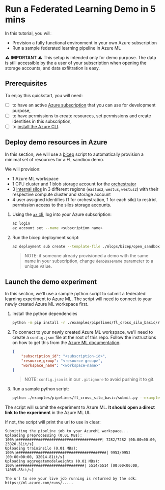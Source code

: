 # Run a Federated Learning Demo in 5 mins

In this tutorial, you will:
* Provision a fully functional environment in your own Azure subscription
* Run a sample federated learning pipeline in Azure ML

:warning: **IMPORTANT** :warning: This setup is intended only for demo purpose.
The data is still accessible by the a user of your subscription when opening the storage accounts,
and data exfiltration is easy.

## Prerequisites

To enjoy this quickstart, you will need:
- [ ] to have an active [Azure subscription](https://azure.microsoft.com) that you can use for development purpose,
- [ ] to have permissions to create resources, set permissions and create identities in this subscription,
- [ ] to [install the Azure CLI](https://learn.microsoft.com/en-us/cli/azure/install-azure-cli).

## Deploy demo resources in Azure

In this section, we will use a [bicep](https://learn.microsoft.com/en-us/azure/azure-resource-manager/bicep/overview) script to automatically provision a minimal set of resources for a FL sandbox demo.

We will provision:
- 1 Azure ML workspace
- 1 CPU cluster and 1 blob storage account for the [orchestrator](concepts.md)
- 3 [internal silos](concepts.md) in 3 different regions (`eastus2`, `westus`, `westus2`) with their respective compute cluster and storage account
- 4 user assigned identifies (1 for orchestration, 1 for each silo) to restrict permission access to the silos storage accounts.

1. Using the [`az` cli](https://learn.microsoft.com/en-us/cli/azure/install-azure-cli), log into your Azure subscription:

    ```bash
    az login
    az account set --name <subscription name>
    ```

2. Run the bicep deployment script:

    ```bash
    az deployment sub create --template-file ./mlops/bicep/open_sandbox_setup.bicep --location eastus --parameters demoBaseName="fldemo"
    ```

    > NOTE: if someone already provisioned a demo with the same name in your subscription, change `demoBaseName` parameter to a unique value.

## Launch the demo experiment

In this section, we'll use a sample python script to submit a federated learning experiment to Azure ML. The script will need to connect to your newly created Azure ML workspace first.

1. Install the python dependencies
    
    ```bash
    python -m pip install -r ./examples/pipelines/fl_cross_silo_basic/requirements.txt
    ```

2. To connect to your newly created Azure ML workspace, we'll need to create a `config.json` file at the root of this repo. Follow the instructions on how to get this from the [Azure ML documentation](https://learn.microsoft.com/en-us/azure/machine-learning/how-to-configure-environment#workspace).

    ```json
    {
        "subscription_id": "<subscription-id>",
        "resource_group": "<resource-group>",
        "workspace_name": "<workspace-name>"
    }
    ```

    > NOTE: `config.json` is in our `.gitignore` to avoid pushing it to git.

3. Run a sample python script:

    ```bash
    python ./examples/pipelines/fl_cross_silo_basic/submit.py --example MNIST --submit
    ```

The script will submit the experiment to Azure ML. **It should open a direct link to the experiment** in the Azure ML UI.

If not, the script will print the url to use in clear:

```log
Submitting the pipeline job to your AzureML workspace...
Uploading preprocessing (0.01 MBs): 100%|#######################################| 7282/7282 [00:00<00:00, 23820.31it/s]
Uploading traininsilo (0.01 MBs): 100%|#########################################| 9953/9953 [00:00<00:00, 32014.81it/s]
Uploading aggregatemodelweights (0.01 MBs): 100%|###############################| 5514/5514 [00:00<00:00, 14065.83it/s]

The url to see your live job running is returned by the sdk:
https://ml.azure.com/runs/.....
```
